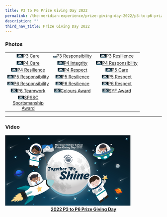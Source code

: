 ```yaml
---
title: P3 to P6 Prize Giving Day 2022
permalink: /the-meridian-experience/prize-giving-day-2022/p3-to-p6-prize-giving-day-2022/
description: ""
third_nav_title: Prize Giving Day 2022
---
```

<h3>Photos</h3>

<table style="width:100%">
	<tr>
        <td style="text-align:center"><a href="https://photos.google.com/share/AF1QipOwnWwSdI1eZueO4tFG2zYPDW_gN7QP5QdCuWwiMqH6A0EzGBX4kphidIXQfsH7jA/photo/AF1QipOQUrVn3UMXaf_SOG4qMGMmyJ5D7D-BLg4koudB?key=b0NwV2FrTnVPNWRZbWlPNjlHQjM5UFlRSWNqMzNB">
					<img src="/images/The%20Meridian%20Experience/2022%20Prize%20Giving%20Day/P3%20to%20P6%20Prize%20Giving%202022/3CA.jpg" width="20">P3 Care</a></td>
        <td style="text-align:center"><a href="https://photos.google.com/u/1/share/AF1QipMt9h0f1IKOMXra0s5ls8nvabiZ4i_-nBho44x6hrd2kdpEYA26RODjTe1dxfv79g/photo/AF1QipNwT39cRFSq8ahdaEMP8CuoqcZqtCyBRzH9jq4I?key=Yl9zTEpRN1dTa3NkUDVMM1NPZWlHOFdEVmNBaG9R">
	<img src="/images/The%20Meridian%20Experience/2022%20Prize%20Giving%20Day/P3%20to%20P6%20Prize%20Giving%202022/3RB.jpg" width="10">P3 Responsibility</a></td>
        <td style="text-align:center"><a href="https://photos.google.com/u/1/share/AF1QipOdVjsS4lkaBGE92wEawBrLi5HVAxzXWLuDN7Z3D7qBqS9Kx7TC-aBw4hVeelNsNA/photo/AF1QipNcdvRY2l_pA46xOgeYYr7NtbQrkmRdU-k5GdFf?key=T255WkNldjBBcUtWd3A1LWVJSlJVNEkyYk94QjBR">
	<img src="/images/The%20Meridian%20Experience/2022%20Prize%20Giving%20Day/P3%20to%20P6%20Prize%20Giving%202022/3RS.jpg" width="20">P3 Resilience</a></td>
    </tr>
    <tr>
        <td style="text-align:center"><a href="https://photos.google.com/u/1/share/AF1QipOJDjnEwvK9s7CbXJDqnx2sQkJSl0EEOgQRIEZJjzkM43whQU_yyoTJ1j3T8XEInQ/photo/AF1QipN6kopmbPBAqgykNwBZp1zLlLrau1dpj-41e4ft?key=VHRQUFJiM0JFZkt4UnpPT2ZHSnRUTlNuaE01T2Jn">
					<img src="/images/The%20Meridian%20Experience/2022%20Prize%20Giving%20Day/P3%20to%20P6%20Prize%20Giving%202022/4CA.jpg" width="20">P4 Care</a></td>
        <td style="text-align:center"><a href="https://photos.google.com/u/1/share/AF1QipNy-9EPoCZC0k8E5APIDcvNiQgRUbcpDROxXHqu9uObjbEYjy-Zbw0-XWOxwHk7VA/photo/AF1QipMcKZm_NaSXjpB9dHp6fvj0C-udTXwhqiowXd-Z?key=Z3ZzRnM3akpaZ2pGcjhneTJpZWp0WkJMbUhNbXlB">
					<img src="/images/The%20Meridian%20Experience/2022%20Prize%20Giving%20Day/P3%20to%20P6%20Prize%20Giving%202022/4IN.jpg" width="20">P4 Integrity</a></td>
        <td style="text-align:center"><a href="https://photos.google.com/u/1/share/AF1QipPxpm-UYo23sMjXgMBY6FXm_NI7R16Fn7y-7sERWtb8m9MIzrmKYVf2FjFdKbT0Ow/photo/AF1QipNkdcD-HItbppJ0vuBEw2ONXHYKhoc1zQX5LgZa?key=NUhFV0dnclJ2VEFkV0JfazVyMlg2SzA1TXNTa0ZB">
					<img src="/images/The%20Meridian%20Experience/2022%20Prize%20Giving%20Day/P3%20to%20P6%20Prize%20Giving%202022/4RB.jpg" width="20">P4 Responsibility</a></td>
    </tr>
	<tr>
        <td style="text-align:center"><a href="https://photos.google.com/u/1/share/AF1QipPJQQffTYS2NZL6RUUAwl7fVdG0plRqFTk1D1gl63PEAY4aYhhqSEiJxbneO0RH5Q/photo/AF1QipMW3bAUKQ5fOPxdDDZpMiabHsVuGKpSAJUjGJ7v?key=VmlaOGZhUENrRXA0RGNKMjVyVElqRDlUV3NoMkRn">
					<img src="/images/The%20Meridian%20Experience/2022%20Prize%20Giving%20Day/P3%20to%20P6%20Prize%20Giving%202022/4RS.jpg" width="20">P4 Resilience</a></td>
        <td style="text-align:center"><a href="https://photos.google.com/u/1/share/AF1QipPw6QimhkChgP_vxBEkwf9HjWWwZ_6FwYSBE1dfjbJZi-mkq_SZ358H2oJLPc35_A/photo/AF1QipPfqsihLUIOXZtIsy1TqZodG-359FKSsNj7af67?key=cmwwWjJCMFZoV2dFOHg0T0xleVhRbl9VSnBOTEpR">
					<img src="/images/The%20Meridian%20Experience/2022%20Prize%20Giving%20Day/P3%20to%20P6%20Prize%20Giving%202022/4RT.jpg" width="20">P4 Respect</a></td>
        <td style="text-align:center"><a href="https://photos.google.com/u/1/share/AF1QipMr3PrZczfHpYazMCorkBHFfNHN01PoDhEPapGeN51TANL7OhNqORCzT_UpOBmoLg/photo/AF1QipO9KZ7ByrVbM2ThaHwuJE6J4mA6XpF0mMu3jIn8?key=VnRnWTZfREI1NWZPakpGVWxzUTJiRWtYRTV3cGVR">
					<img src="/images/The%20Meridian%20Experience/2022%20Prize%20Giving%20Day/P3%20to%20P6%20Prize%20Giving%202022/5CA.jpg" width="20">P5 Care</a></td>
    </tr>
	<tr>
        <td style="text-align:center"><a href="https://photos.google.com/u/1/share/AF1QipOVRQLj2DU7s09GF5gk5B-SV6-QgSiFhGAeYnj8IqgxVsRqYkf3bEt2-IB88qh2kA/photo/AF1QipO2clQST5zbExoF0oqUEhskC4I9q-KHnZC4aVoo?key=UldFb0JBUDF0R2hUWHF2SHY4TXZXWWZUTWh0VXBR">
					<img src="/images/The%20Meridian%20Experience/2022%20Prize%20Giving%20Day/P3%20to%20P6%20Prize%20Giving%202022/5RB.jpg" width="20">P5 Responsibility</a></td>
        <td style="text-align:center"><a href="https://photos.google.com/u/1/share/AF1QipMCr7NlvOEduU_cA1rxH_AnoPniM5V96oQyQd5wSef49rg8rHPa3yGfKSpVBNt5gw/photo/AF1QipOPMpehgYXokUV6bpYvMzqPB_Yfff9yTPjQRsUy?key=eFI4SC1haXRqaFV5aS16ZnktS1kya3RqeEVHWWJn">
					<img src="/images/The%20Meridian%20Experience/2022%20Prize%20Giving%20Day/P3%20to%20P6%20Prize%20Giving%202022/5RS.jpg" width="20">P5 Resilience</a></td>
        <td style="text-align:center"><a href="https://photos.google.com/u/1/share/AF1QipMYi_oy-_3tEBrl79vgoLBFl1PDlihcMmvvzFVJXL7E-zynTjH8QGEGhwnaAI6VmQ/photo/AF1QipP9b75mNDRnrL0Cjs5_FTsNDGjDnZJmRV4KY7m-?key=QkxOLUdOQURHNmpFRG9nYVkxMnF3TVhjQm1GV25n">
					<img src="/images/The%20Meridian%20Experience/2022%20Prize%20Giving%20Day/P3%20to%20P6%20Prize%20Giving%202022/5RT.jpg" width="20">P5 Respect</a></td>
    </tr>
	<tr>
        <td style="text-align:center"><a href="https://photos.google.com/u/1/share/AF1QipPaYmCq0yFMiXqSgbcwhoIafqYIKrkrN55QwmJKbKespljQmll1CmyLyQYrEJjo2A/photo/AF1QipMocAOAaChMSajs1WcoEkEC89cRR_KxqYL9hIXk?key=RnJyVjFvcHBUeGl4YzBnc05nTzZZajNGS2pITzdR">
					<img src="/images/The%20Meridian%20Experience/2022%20Prize%20Giving%20Day/P3%20to%20P6%20Prize%20Giving%202022/6RB.jpg" width="20">P6 Responsibility</a></td>
        <td style="text-align:center"><a href="https://photos.google.com/u/1/share/AF1QipM-04vQ2cKsfYoErwJiY_4oaNyQJhcTycCKG6nYTR1JiXQe5ACdMKMj6m5f0PAZPw/photo/AF1QipPX6tHuFoXvrZAmWs-zHjDwqCTqwaWMe3ueJRr5?key=NjJiN2R4cXUxX0cxWHdJYkR1SEdDcVVVRm5qcGpR">
					<img src="/images/The%20Meridian%20Experience/2022%20Prize%20Giving%20Day/P3%20to%20P6%20Prize%20Giving%202022/6RS.jpg" width="20">P6 Resilience</a></td>
        <td style="text-align:center"><a href="https://photos.google.com/u/1/share/AF1QipMDupWyOw3Xbl9rRj5NGw190VSeuEET84JigMNwP9mgNBZeWJN0SD9M5E9AeFfOCg/photo/AF1QipMvP2FLvcyW4dMLrMQr5A78oBF1I54iNfTFo7VN?key=S1BBajlhT1JhQjE1bC1JNFBaSFdQNzByd3NnR3RR">
					<img src="/images/The%20Meridian%20Experience/2022%20Prize%20Giving%20Day/P3%20to%20P6%20Prize%20Giving%202022/6RT.jpg" width="20">P6 Respect</a></td>
    </tr>
	<tr>
        <td style="text-align:center"><a href="https://photos.google.com/u/1/share/AF1QipNK6tVZL0rhkWgWGG--ybpuiw1RT6EO8U2fRH_U_0m3XE-EBUrwjnBAJcCZYEvy_w/photo/AF1QipOF5qssGY5j7CxyX1UIEXUKtnrUh4gwKjAbNxFV?key=M1JPN1lMRG5Fb3RSY0FPNHdpbUxxUDFSUFZXVWpB">
					<img src="/images/The%20Meridian%20Experience/2022%20Prize%20Giving%20Day/P3%20to%20P6%20Prize%20Giving%202022/6TW.jpg" width="20">P6 Teamwork</a></td>
        <td style="text-align:center"><a href="https://photos.google.com/u/1/share/AF1QipOandv-Q-wGcIuXuV--NeC_kdoO6hQFBkzqv1XS1uP2Ahz_GUQK2vcBXbrFBi-xMA/photo/AF1QipMDaqYYprSdjw7tm9CSskmzGyPivllR9zw8PRKH?key=RkxDYXRmUjhWZkllcElzcy1oam45SkNVU0lWVUNB">
					<img src="/images/The%20Meridian%20Experience/2022%20Prize%20Giving%20Day/P3%20to%20P6%20Prize%20Giving%202022/Colours Award.jpg" width="20">Colours Award</a></td>
        <td style="text-align:center"><a href="https://photos.google.com/u/1/share/AF1QipOgLztKzE5_FsAgfdMB_o5sj_WVe4QBdrP8jVMDIjo4ze1OKVklXH6cVAmmObpeqw/photo/AF1QipPuDNsrr7eLuu-ogFZV-UEXHty99Z4h_QElVw_3?key=YUJtVGxkQkFzRFk3MzZxLXoxRXZuSWp5V1JrM2tn">
					<img src="/images/The%20Meridian%20Experience/2022%20Prize%20Giving%20Day/P3%20to%20P6%20Prize%20Giving%202022/6RT.jpg" width="20">SYF Award</a></td>
    </tr>
	<tr>
        <td style="text-align:center"><a href="https://photos.google.com/u/1/share/AF1QipPGP7L-kkzaFd53IetXKCo-QWCkiVfoqlJ2-H2sEcGHhrlJMko54UcSZ_STuo-saA/photo/AF1QipPj7zk26UqwQvxCZAaMojWVpiZIUzRyRcddYcBN?key=RS05UWRZWk5rZE5VazZWR1AwNXVzV1g3SG83TmpB">
					<img src="/images/The%20Meridian%20Experience/2022%20Prize%20Giving%20Day/P3%20to%20P6%20Prize%20Giving%202022/SPSSC.jpg" width="20">SPSSC<br>Sportsmanship<br>Award</a></td>
        <td style="text-align:center"></td>
        <td style="text-align:center"></td>
    </tr>
</table>
<hr>
<h3>Video</h3>

<img src="/images/The%20Meridian%20Experience/2022%20Prize%20Giving%20Day/P3%20to%20P6%20Prize%20Giving%202022/Prize giving day wide format-01_8 Nov 2022_10pm.jpg"  style="max-width: 80%;">
<center><b><a href="https://www.youtube.com/watch?v=c89kNIiloLA&feature=youtu.be">2022 P3 to P6 Prize Giving Day</a></b></center>